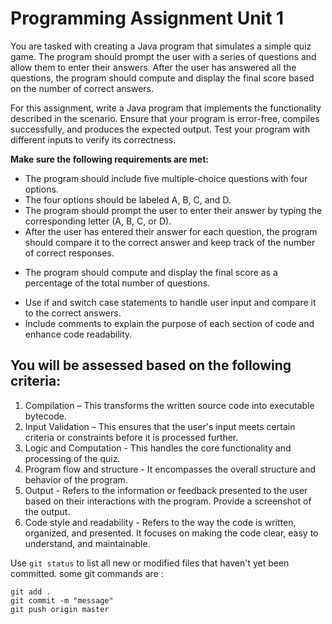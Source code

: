 # Programming Assignment Unit 1

You are tasked with creating a Java program that simulates a simple quiz game. The program should prompt the user with a series of questions and allow them to enter their answers. After the user has answered all the questions, the program should compute and display the final score based on the number of correct answers.

For this assignment, write a Java program that implements the functionality described in the scenario. Ensure that your program is error-free, compiles successfully, and produces the expected output. Test your program with different inputs to verify its correctness.

**Make sure the following requirements are met:**

- The program should include five multiple-choice questions with four options.
- The four options should be labeled A, B, C, and D.
- The program should prompt the user to enter their answer by typing the corresponding letter (A, B, C, or D).
- After the user has entered their answer for each question, the program should compare it to the correct answer and keep track of the number of correct responses.
+ The program should compute and display the final score as a percentage of the total number of questions.
* Use if and switch case statements to handle user input and compare it to the correct answers.
* Include comments to explain the purpose of each section of code and enhance code readability.

## You will be assessed based on the following criteria:
1. Compilation – This transforms the written source code into executable bytecode.
1. Input Validation – This ensures that the user's input meets certain criteria or constraints before it is processed further.
1. Logic and Computation - This handles the core functionality and processing of the quiz.
1. Program flow and structure - It encompasses the overall structure and behavior of the program.
1. Output - Refers to the information or feedback presented to the user based on their interactions with the program. Provide a screenshot of the output.
1. Code style and readability - Refers to the way the code is written, organized, and presented. It focuses on making the code clear, easy to understand, and maintainable.

Use `git status` to list all new or modified files that haven't yet been committed.
some git commands are :
```
git add .
git commit -m "message"
git push origin master
 ```
